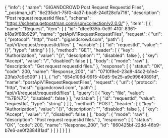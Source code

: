 {
  "info": {
    "name": "GIGANDCROWD Post Request Requestid Files",
    "_postman_id": "6e235dc1-75f0-4a37-bba8-24df28cfa716",
    "description": "Post request requestid files.",
    "schema": "https://schema.getpostman.com/json/collection/v2.0.0/"
  },
  "item": [
    {
      "name": "Request",
      "item": [
        {
          "id": "dfee935b-0c9f-410f-8361-b18a9f88b929",
          "name": "getApiV1RequestRequestFiles",
          "request": {
            "url": {
              "protocol": "http",
              "host": "gigandcrowd.com",
              "path": [
                "api/v1/request/:requestId/files"
              ],
              "variable": [
                {
                  "id": "requestId",
                  "value": "{}",
                  "type": "string"
                }
              ]
            },
            "method": "GET",
            "header": [
              {
                "key": "Authorization",
                "value": "{}",
                "description": "",
                "disabled": false
              },
              {
                "key": "Accept",
                "value": "*/*",
                "disabled": false
              }
            ],
            "body": {
              "mode": "raw"
            },
            "description": "Get request requestid files."
          },
          "response": [
            {
              "status": "OK",
              "code": 200,
              "name": "Response_200",
              "id": "0710f9e0-23d8-44c2-b1e4-23fab7c9c509"
            }
          ]
        },
        {
          "id": "654c106d-9915-40d5-9e25-a9c99640891d",
          "name": "postApiV1RequestRequestFiles",
          "request": {
            "url": {
              "protocol": "http",
              "host": "gigandcrowd.com",
              "path": [
                "api/v1/request/:requestId/files"
              ],
              "query": [
                {
                  "key": "file",
                  "value": "%7B%7D",
                  "disabled": false
                }
              ],
              "variable": [
                {
                  "id": "requestId",
                  "value": "requestId",
                  "type": "string"
                }
              ]
            },
            "method": "POST",
            "header": [
              {
                "key": "Authorization",
                "value": "{}",
                "description": "",
                "disabled": false
              },
              {
                "key": "Accept",
                "value": "*/*",
                "disabled": false
              }
            ],
            "body": {
              "mode": "raw"
            },
            "description": "Post request requestid files."
          },
          "response": [
            {
              "status": "OK",
              "code": 200,
              "name": "Response_200",
              "id": "860425bf-22dd-46b9-b7e6-ae0f288481ad"
            }
          ]
        }
      ]
    }
  ]
}